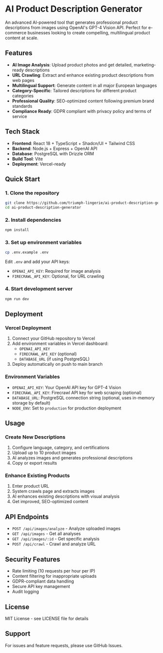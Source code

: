 # AI Product Description Generator

An advanced AI-powered tool that generates professional product descriptions from images using OpenAI's GPT-4 Vision API. Perfect for e-commerce businesses looking to create compelling, multilingual product content at scale.

## Features

- **AI Image Analysis**: Upload product photos and get detailed, marketing-ready descriptions
- **URL Crawling**: Extract and enhance existing product descriptions from web pages
- **Multilingual Support**: Generate content in all major European languages
- **Category-Specific**: Tailored descriptions for different product categories
- **Professional Quality**: SEO-optimized content following premium brand standards
- **Compliance Ready**: GDPR compliant with privacy policy and terms of service

## Tech Stack

- **Frontend**: React 18 + TypeScript + Shadcn/UI + Tailwind CSS
- **Backend**: Node.js + Express + OpenAI API
- **Database**: PostgreSQL with Drizzle ORM
- **Build Tool**: Vite
- **Deployment**: Vercel-ready

## Quick Start

### 1. Clone the repository
```bash
git clone https://github.com/triumph-lingerie/ai-product-description-generator.git
cd ai-product-description-generator
```

### 2. Install dependencies
```bash
npm install
```

### 3. Set up environment variables
```bash
cp .env.example .env
```
Edit `.env` and add your API keys:
- `OPENAI_API_KEY`: Required for image analysis
- `FIRECRAWL_API_KEY`: Optional, for URL crawling

### 4. Start development server
```bash
npm run dev
```

## Deployment

### Vercel Deployment
1. Connect your GitHub repository to Vercel
2. Add environment variables in Vercel dashboard:
   - `OPENAI_API_KEY`
   - `FIRECRAWL_API_KEY` (optional)
   - `DATABASE_URL` (if using PostgreSQL)
3. Deploy automatically on push to main branch

### Environment Variables
- `OPENAI_API_KEY`: Your OpenAI API key for GPT-4 Vision
- `FIRECRAWL_API_KEY`: Firecrawl API key for web scraping (optional)
- `DATABASE_URL`: PostgreSQL connection string (optional, uses in-memory storage by default)
- `NODE_ENV`: Set to `production` for production deployment

## Usage

### Create New Descriptions
1. Configure language, category, and certifications
2. Upload up to 10 product images
3. AI analyzes images and generates professional descriptions
4. Copy or export results

### Enhance Existing Products
1. Enter product URL
2. System crawls page and extracts images
3. AI enhances existing descriptions with visual analysis
4. Get improved, SEO-optimized content

## API Endpoints

- `POST /api/images/analyze` - Analyze uploaded images
- `GET /api/images` - Get all analyses
- `GET /api/images/:id` - Get specific analysis
- `POST /api/crawl` - Crawl and analyze URL

## Security Features

- Rate limiting (10 requests per hour per IP)
- Content filtering for inappropriate uploads
- GDPR-compliant data handling
- Secure API key management
- Audit logging

## License

MIT License - see LICENSE file for details

## Support

For issues and feature requests, please use GitHub Issues.
